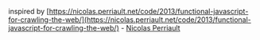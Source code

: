 inspired by [https://nicolas.perriault.net/code/2013/functional-javascript-for-crawling-the-web/](https://nicolas.perriault.net/code/2013/functional-javascript-for-crawling-the-web/) - [Nicolas Perriault](https://twitter.com/n1k0)